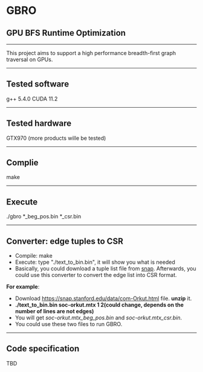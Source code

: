 # GBRO
## GPU BFS Runtime Optimization
---
This project aims to support a high performance breadth-first graph traversal on GPUs.

---
Tested software
-----
g++ 5.4.0
CUDA 11.2

---
Tested hardware
-----
GTX970 (more products wille be tested)

---
Complie
-----
make

---
Execute
-----
./gbro *_beg_pos.bin *_csr.bin

---
Converter: edge tuples to CSR
----
- Compile: make
- Execute: type "./text_to_bin.bin", it will show you what is needed
- Basically, you could download a tuple list file from [snap](https://snap.stanford.edu/data/). Afterwards, you could use this converter to convert the edge list into CSR format. 

**For example**:

- Download https://snap.stanford.edu/data/com-Orkut.html file. **unzip** it. 
- **./text_to_bin.bin soc-orkut.mtx 1 2(could change, depends on the number of lines are not edges)**
- You will get *soc-orkut.mtx_beg_pos.bin* and *soc-orkut.mtx_csr.bin*. 
- You could use these two files to run GBRO.

---
Code specification
-----
TBD
